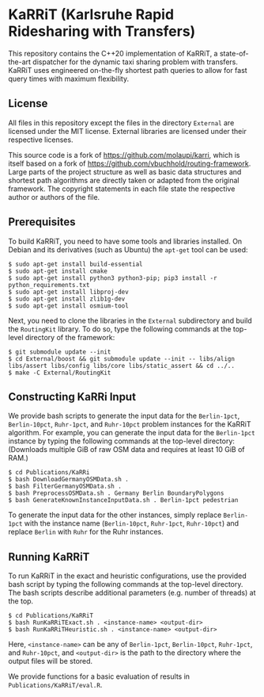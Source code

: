 # KaRRiT (Karlsruhe Rapid Ridesharing with Transfers)

This repository contains the C++20 implementation of KaRRiT, a state-of-the-art dispatcher for the dynamic 
taxi sharing problem with transfers. 
KaRRiT uses engineered on-the-fly shortest path queries to allow for fast query times with maximum flexibility. 

[//]: # (For more information on KaRRi's novel techniques, we refer to the related publication:)

[//]: # ()
[//]: # (* Moritz Laupichler, and Peter Sanders. Fast Many-to-Many Routing for Dynamic Taxi Sharing with)

[//]: # (  Meeting Points. 2024 Proceedings of the Symposium on Algorithm Engineering and Experiments &#40;ALENEX&#41;,)

[//]: # (  2024\. https://doi.org/10.1137/1.9781611977929.6)

[//]: # ()
[//]: # (If you use KaRRi in your scientific publication, we ask that you cite the paper above.)

## License

All files in this repository except the files in the directory `External` are licensed under the MIT
license. External libraries are licensed under their respective licenses.

This source code is a fork of https://github.com/molaupi/karri, which is itself based on a fork 
of https://github.com/vbuchhold/routing-framework.
Large parts of the project structure as well as basic data structures and shortest path algorithms
are directly taken or adapted from the original framework.
The copyright statements in each file state the respective author or authors of the file.

## Prerequisites

To build KaRRiT, you need to have some tools and libraries installed. On Debian and its derivatives
(such as Ubuntu) the `apt-get` tool can be used:

```
$ sudo apt-get install build-essential
$ sudo apt-get install cmake
$ sudo apt-get install python3 python3-pip; pip3 install -r python_requirements.txt
$ sudo apt-get install libproj-dev
$ sudo apt-get install zlib1g-dev
$ sudo apt-get install osmium-tool
```

Next, you need to clone the libraries in the `External` subdirectory and build the `RoutingKit` library. To do so,
type the following commands at the top-level directory of the framework:

```
$ git submodule update --init
$ cd External/boost && git submodule update --init -- libs/align libs/assert libs/config libs/core libs/static_assert && cd ../..
$ make -C External/RoutingKit
```


## Constructing KaRRi Input
We provide bash scripts to generate the input data for the `Berlin-1pct`, `Berlin-10pct`,
`Ruhr-1pct`, and `Ruhr-10pct` problem instances for the KaRRiT algorithm. For example, you
can generate the input data for the `Berlin-1pct` instance by typing the following commands
at the top-level directory: (Downloads multiple GiB of raw OSM data and requires at least 10 GiB of RAM.)

```
$ cd Publications/KaRRi
$ bash DownloadGermanyOSMData.sh .
$ bash FilterGermanyOSMData.sh .
$ bash PreprocessOSMData.sh . Germany Berlin BoundaryPolygons
$ bash GenerateKnownInstanceInputData.sh . Berlin-1pct pedestrian
```

To generate the input data for the other instances, simply replace `Berlin-1pct` with the instance name
(`Berlin-10pct`, `Ruhr-1pct`, `Ruhr-10pct`) and replace `Berlin` with `Ruhr` for the
Ruhr instances.


## Running KaRRiT
To run KaRRiT in the exact and heuristic configurations, use the provided bash script by 
typing the following commands at the top-level directory.
The bash scripts describe additional parameters (e.g. number of threads) at the top.

```
$ cd Publications/KaRRiT
$ bash RunKaRRiTExact.sh . <instance-name> <output-dir>
$ bash RunKaRRiTHeuristic.sh . <instance-name> <output-dir>
```

Here, `<instance-name>` can be any of `Berlin-1pct`, `Berlin-10pct`, `Ruhr-1pct`,
and `Ruhr-10pct`,  and `<output-dir>` is the path to the directory where the output files
will be stored.

We provide functions for a basic evaluation of results in `Publications/KaRRiT/eval.R`.
